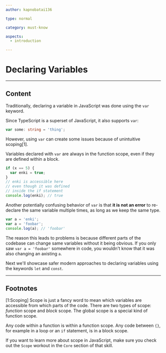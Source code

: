 ```yaml
---
author: kapnobatai136

type: normal

category: must-know

aspects:
  - introduction

---
```


# Declaring Variables

---
## Content

Traditionally, declaring a variable in JavaScript was done using the `var` keyword. 

Since TypeScript is a superset of JavaScript, it also supports `var`:

```ts
var some: string = 'thing';
```

However, using `var` can create some issues because of unintuitive scoping[1].

Variables declared with `var` are always in the function scope, even if they are defined within a block.

```ts
if (x == 5) {
  var enki = true;
}
// enki is accessible here
// even though it was defined
// inside the if statement
console.log(enki); // true
```

Another potentially confusing behavior of `var` is that **it is not an error** to re-declare the same variable multiple times, as long as we keep the same type.

```ts
var a = 'enki';
var a = 'foobar';
console.log(a); // 'foobar'
```

The reason this leads to problems is because different parts of the codebase can change same variables without it being obvious. If you only saw `var a = 'foobar'` somewhere in code, you wouldn't know that it was also changing an axisting `a`.

Next we'll showcase safer modern approaches to declaring variables using the keywords `let` and `const`.

---
## Footnotes

[1:Scoping]
Scope is just a fancy word to mean which variables are accessible from which parts of the code. There are two types of scope: *function* scope and *block* scope. The global scope is a special kind of function scope.

Any code within a function is within a function scope. Any code between `{}`, for example in a loop or an `if` statement, is in a block scope.
 
If you want to learn more about scope in JavaScript, make sure you check out the `Scope` workout in the `Core` section of that skill.